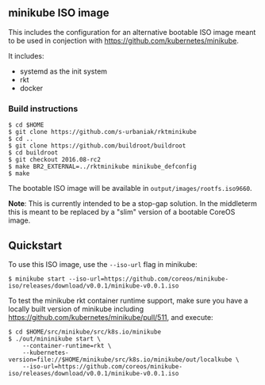 ## minikube ISO image

This includes the configuration for an alternative bootable ISO image meant to be used in conjection with https://github.com/kubernetes/minikube.

It includes:
- systemd as the init system
- rkt
- docker

### Build instructions
```
$ cd $HOME
$ git clone https://github.com/s-urbaniak/rktminikube
$ cd ..
$ git clone https://github.com/buildroot/buildroot
$ cd buildroot
$ git checkout 2016.08-rc2
$ make BR2_EXTERNAL=../rktminikube minikube_defconfig
$ make
```

The bootable ISO image will be available in `output/images/rootfs.iso9660`.

**Note**: This is currently intended to be a stop-gap solution. In the middleterm this is meant to be replaced by a "slim" version of a bootable CoreOS image.

## Quickstart

To use this ISO image, use the `--iso-url` flag in minikube:

```
$ minikube start --iso-url=https://github.com/coreos/minikube-iso/releases/download/v0.0.1/minikube-v0.0.1.iso
```

To test the minikube rkt container runtime support, make sure you have a locally built version of minikube including https://github.com/kubernetes/minikube/pull/511, and execute:

```
$ cd $HOME/src/minikube/src/k8s.io/minikube
$ ./out/mininikube start \
    --container-runtime=rkt \
    --kubernetes-version=file://$HOME/minikube/src/k8s.io/minikube/out/localkube \
    --iso-url=https://github.com/coreos/minikube-iso/releases/download/v0.0.1/minikube-v0.0.1.iso
```
